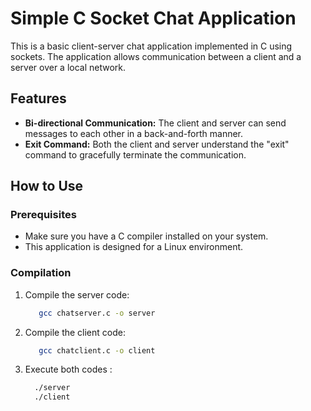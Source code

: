 # Simple C Socket Chat Application

This is a basic client-server chat application implemented in C using sockets. The application allows communication between a client and a server over a local network.

## Features

- **Bi-directional Communication:** The client and server can send messages to each other in a back-and-forth manner.
- **Exit Command:** Both the client and server understand the "exit" command to gracefully terminate the communication.

## How to Use

### Prerequisites

- Make sure you have a C compiler installed on your system.
- This application is designed for a Linux environment.

### Compilation

1. Compile the server code:

   ```bash
      gcc chatserver.c -o server
   ```
2. Compile the client code:
   ```bash
      gcc chatclient.c -o client
   ```
3. Execute both codes :
   ```bash
     ./server
     ./client
   ```
